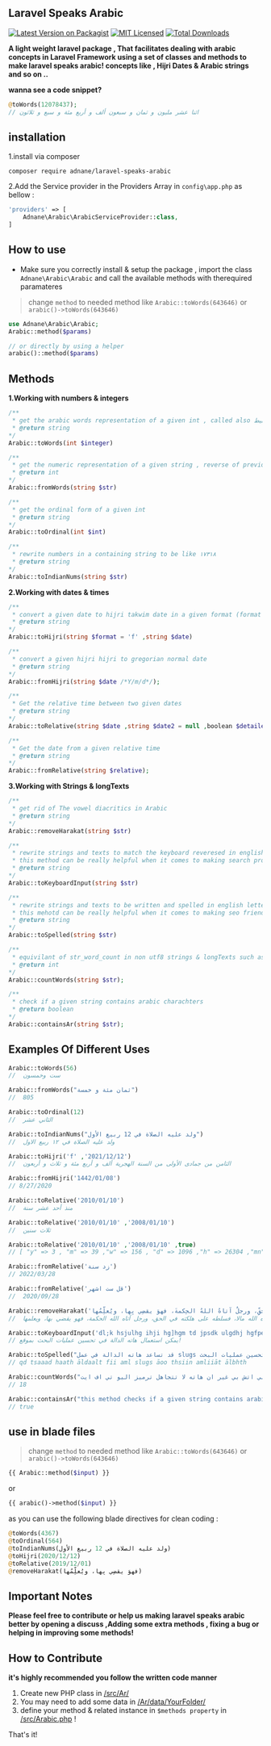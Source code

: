 ## Laravel Speaks Arabic

[![Latest Version on Packagist](https://img.shields.io/packagist/v/adnane/laravel-speaks-arabic.svg?style=flat-square)](https://packagist.org/packages/adnane/laravel-speaks-arabic)
[![MIT Licensed](https://img.shields.io/badge/license-MIT-brightgreen.svg?style=flat-square)](LICENSE.md)
[![Total Downloads](https://img.shields.io/packagist/dt/adnane/laravel-speaks-arabic.svg?style=flat-square)](https://packagist.org/packages/adnane/laravel-speaks-arabic)

**A light weight laravel package , That facilitates dealing with arabic concepts in Laravel Framework using a set of classes and methods to make laravel speaks arabic! concepts like , Hijri Dates & Arabic strings and so on ..**

**wanna see a code snippet?**

```php 
@toWords(12078437); 
// اثنا عشر مليون و ثمان و سبعون ألف و أربع مئة و سبع و ثلاثون
```
## installation

1.install via composer 
```
composer require adnane/laravel-speaks-arabic
```

2.Add the Service provider in the Providers Array in ```config\app.php``` as bellow : 

```php 
'providers' => [ 
    Adnane\Arabic\ArabicServiceProvider::class,
]
```
 
## How to use 
- Make sure you correctly install & setup the package , import the class ```Adnane\Arabic\Arabic``` and call the available methods with  therequired paramateres 

> change ```method``` to needed method like ```Arabic::toWords(643646)``` or ```arabic()->toWords(643646)```

```php 
use Adnane\Arabic\Arabic;
Arabic::method($params)

// or directly by using a helper
arabic()::method($params)
```


## Methods

**1.Working with numbers & integers**
```php 
/**
 * get the arabic words representation of a given int , called also تفقيط 
 * @return string 
*/
Arabic::toWords(int $integer)

/**
 * get the numeric representation of a given string , reverse of previous method 
 * @return int 
*/
Arabic::fromWords(string $str) 

/**
 * get the ordinal form of a given int
 * @return string 
*/
Arabic::toOrdinal(int $int) 

/**
 * rewrite numbers in a containing string to be like ۱٧۳۱۸
 * @return string 
*/
Arabic::toIndianNums(string $str) 
```

**2.Working with dates & times**

```php 
/**
 * convert a given date to hijri takwim date in a given format (format : f , s , n )
 * @return string 
*/
Arabic::toHijri(string $format = 'f' ,string $date)

/**
 * convert a given hijri hijri to gregorian normal date 
 * @return string 
*/
Arabic::fromHijri(string $date /*Y/m/d*/);

/**
 * Get the relative time between two given dates 
 * @return string 
*/
Arabic::toRelative(string $date ,string $date2 = null ,boolean $detailed = false);

/**
 * Get the date from a given relative time 
 * @return string 
*/
Arabic::fromRelative(string $relative);

```
**3.Working with Strings & longTexts**

```php 
/**
 * get rid of The vowel diacritics in Arabic  
 * @return string 
*/
Arabic::removeHarakat(string $str)

/**
 * rewrite strings and texts to match the keyboard reveresed in english 
 * this method can be really helpful when it comes to making search procces better 
 * @return string 
*/
Arabic::toKeyboardInput(string $str)

/**
 * rewrite strings and texts to be written and spelled in english letters 
 * this mehotd can be really helpful when it comes to making seo friendly url's or arabic slugs 
 * @return string 
*/
Arabic::toSpelled(string $str)

/**
 * equivilant of str_word_count in non utf8 strings & longTexts such as arabic  
 * @return int 
*/
Arabic::countWords(string $str);

/**
 * check if a given string contains arabic charachters 
 * @return boolean 
*/
Arabic::containsAr(string $str);
```

## Examples Of Different Uses
```php
Arabic::toWords(56)
//  ست وخمسون

Arabic::fromWords("ثمان مئة و خمسة")
//  805

Arabic::toOrdinal(12)
//  الثاني عشر

Arabic::toIndianNums("ولد عليه الصلاة في 12 ربيع الأول")
//  ولد عليه الصلاة في ۱۲ ربيع الاول

Arabic::toHijri('f' ,'2021/12/12')
//  الثامن من جمادى الأولى من السنة الهجرية ألف و أربع مئة و ثلاث و أربعون

Arabic::fromHijri('1442/01/08')
// 8/27/2020

Arabic::toRelative('2010/01/10')
//  منذ أحد عشر سنة

Arabic::toRelative('2010/01/10' ,'2008/01/10')
//  ثلاث سنين 

Arabic::toRelative('2010/01/10' ,'2008/01/10' ,true)
// [ "y" => 3 , "m" => 39 ,"w" => 156 , "d" => 1096 ,"h" => 26304 ,"mn" => 1578240 ,"s" => 94694400 ] 

Arabic::fromRelative('زد سنة')
// 2022/03/28

Arabic::fromRelative('قل ست اشهر')
//  2020/09/28

Arabic::removeHarakat('لا حسَدَ إلَّا في اثنتيْنِ: رجلٌ آتاهُ اللهُ مالًا، فسلَّطَهُ على هلَكتِه في الحقِّ، ورجلٌ آتاهُ اللهُ الحِكمةَ، فهوَ يقضِي بِها، ويُعلِّمُها')
//  لا حسد إلا في اثنتين: رجل آتاه الله مالا، فسلطه على هلكته في الحق، ورجل آتاه الله الحكمة، فهو يقضي بها، ويعلمها

Arabic::toKeyboardInput('dl;k hsjulhg ihji hg]hgm td jpsdk ulgdhj hgfpe fl,ru!')
// يمكن استعمال هاته الدالة في تحسين عمليات البحث بموقع!

Arabic::toSpelled("قد تساعد هاته الدالة في عمل slugs أو تحسين عمليات البحث")
// qd tsaaad haath āldaalt fii aml slugs āoo thsiin amliiāt ālbhth

Arabic::countWords("هاته الدالة هي المكافئة لاخرى بالبي اتش بي غير ان هاته لا تتجاهل ترميز اليو تي اف ايت")
// 18

Arabic::containsAr("this method checks if a given string contains arabic words or charachters , for example : if we mentioned لارفيل يتحدث عربي it will return true!") 
// true
```
## use in blade files
> change ```method``` to needed method like ```Arabic::toWords(643646)``` or ```arabic()->toWords(643646)```

```php 
{{ Arabic::method($input) }}
```
or
```php 
{{ arabic()->method($input) }}
```
as you can use the following blade directives for clean coding :
```php 
@toWords(4367)
@toOrdinal(564)
@toIndianNums(ولد عليه الصلاة في 12 ربيع الأول) 
@toHijri(2020/12/12)
@toRelative(2019/12/01)
@removeHarakat(فهوَ يقضِي بِها، ويُعلِّمُها)
```

## Important Notes
**Please feel free to contribute or help us making laravel speaks arabic better by opening a discuss ,Adding some extra methods , fixing a bug or helping in improving some methods!**

## How to Contribute

**it's highly recommended you follow the written code manner**
1. Create new PHP class in [/src/Ar/](/ar/)
2. You may need to add some data in [/Ar/data/YourFolder/](/Ar/data/YourFolder/) 
2. define your method & related instance in ```$methods property``` in [/src/Arabic.php](/src/Arabic.php) !

That's it!
